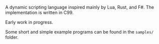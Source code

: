 A dynamic scripting language inspired mainly by Lua, Rust, and F#. The implementation is written in C99.

Early work in progress.

Some short and simple example programs can be found in the `samples/` folder.
